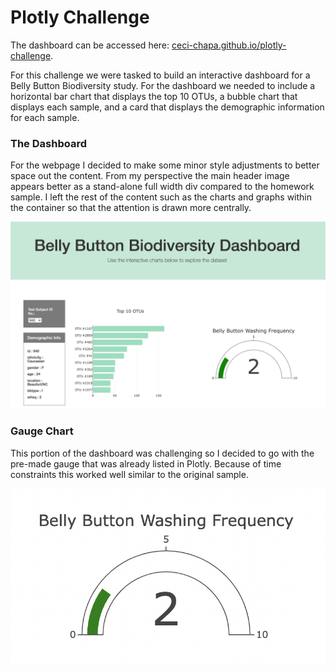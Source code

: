 # Plotly Challenge

The dashboard can be accessed here: [ceci-chapa.github.io/plotly-challenge](https://ceci-chapa.github.io/plotly-challenge/).

For this challenge we were tasked to build an interactive dashboard for a Belly Button Biodiversity study. For the dashboard we needed to include a horizontal bar chart that displays the top 10 OTUs, a bubble chart that displays each sample, and a card that displays the demographic information for each sample. 

### The Dashboard
For the webpage I decided to make some minor style adjustments to better space out the content. From my perspective the main header image appears better as a stand-alone full width div compared to the homework sample. I left the rest of the content such as the charts and graphs within the container so that the attention is drawn more centrally. 

![top-view-of-web-page](images/dashboard.png)

### Gauge Chart

This portion of the dashboard was challenging so I decided to go with the pre-made gauge that was already listed in Plotly. Because of time constraints this worked well similar to the original sample.   

![gauge](images/gauge.png)

